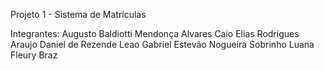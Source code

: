 Projeto 1 - Sistema de Matrículas


Integrantes:
Augusto Baldiotti Mendonça Alvares
Caio Elias Rodrigues Araujo
Daniel de Rezende Leao
Gabriel Estevão Nogueira Sobrinho
Luana Fleury Braz
